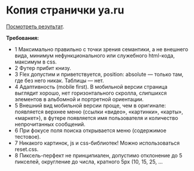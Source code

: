# Копия странички ya.ru
[Посмотреть результат](https://tatyanabak.github.io/Copy-of-yandex/source/).

**Требования:**
* 1 Максимально правильно с точки зрения семантики, а не внешнего вида, минимум нефункционального или служебного html-кода, максимум в css. 
* 2 Футер прибит книзу. 
* 3 Flex допустим и приветствуется, position: absolute — только там, где без него никак. Таблицы — нет. 
* 4 Адаптивность (mobile first). В мобильной версии страница выглядит хорошо, нет горизонтального скролла, слипшихся элементов в альбомной и портретной ориентации. 
* 5 Внешний вид мобильной версии проще, чем в оригинале: появляется верхнее меню (ссылки «видео», «картинки», «карты», «маркет»), в футере появляется имя пользователя и количество непрочитанных сообщений.  
* 6 При фокусе поля поиска открывается меню (содержимое тестовое). 
* 7 Никакого картинок, js и css-библиотек! Можно использоваться reset.css. 
* 8 Пиксель-перфект не принципиален, допустимо отклонение до 5 пикселей, округление до числа, кратного 5px (10, 15, 25, ...

